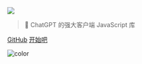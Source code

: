 <!-- _coverpage.md -->

<img class="logo" src="https://cdn.jsdelivr.net/gh/KudoAI/chatgpt.js@058fdea/assets/images/logos/chatgpt.js/with-reflection/darkmode/logo-1504x334.png">

> 🤖 ChatGPT 的强大客户端 JavaScript 库

<a target="_blank" rel="noopener" href="https://github.com/KudoAI/chatgpt.js">GitHub</a>
<a href="#⚡-导入库">开始吧</a>

<!-- background color -->

![color](transparent)
